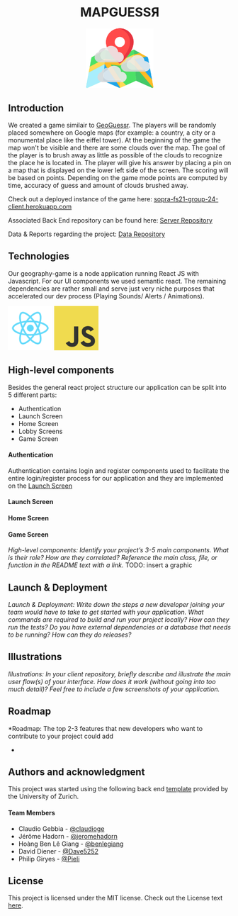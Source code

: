 <h1 align="center">MAPGUESSЯ</h1>

<p align="center">
<img width=30%" src="https://github.com/sopra-fs21-group-24/client/blob/master/public/logo.png" />
</p>

## Introduction
We created a game similair to [GeoGuessr](https://www.geoguessr.com/). The players will be randomly placed somewhere on Google maps (for example: a country, a city or a monumental place like the eiffel tower). At the beginning of the game the map won't be visible and there are some clouds over the map. The goal of the player is to brush away as little as possible of the clouds to recognize the place he is located in. The player will give his answer by placing a pin on a map that is displayed on the lower left side of the screen. The scoring will be based on points. Depending on the game mode points are computed by time, accuracy of guess and amount of clouds brushed away.


Check out a deployed instance of the game here: [sopra-fs21-group-24-client.herokuapp.com](https://sopra-fs21-group-24-client.herokuapp.com/)

Associated Back End repository can be found here: [Server Repository](https://github.com/sopra-fs21-group-24/server)

Data & Reports regarding the project: [Data Repository](https://github.com/sopra-fs21-group-24/data)

## Technologies
Our geography-game is a node application running React JS with Javascript. For our UI components we used semantic react. The remaining dependencies are rather small and serve just very niche purposes that accelerated our dev process (Playing Sounds/ Alerts / Animations).
<p float="left">
<img width="100" src="https://raw.githubusercontent.com/github/explore/80688e429a7d4ef2fca1e82350fe8e3517d3494d/topics/react/react.png" />

<img width="100" src="https://raw.githubusercontent.com/github/explore/80688e429a7d4ef2fca1e82350fe8e3517d3494d/topics/javascript/javascript.png"/>
</p>

## High-level components
Besides the general react project structure our application can be split into 5 different parts:
* Authentication
* Launch Screen
* Home Screen
* Lobby Screens
* Game Screen

#### Authentication
Authentication contains login and register components used to facilitate the entire login/register process for our application and they are implemented on the [Launch Screen]()

[]()

#### Launch Screen
#### Home Screen
#### Game Screen



_High-level components: Identify your project’s 3-5 main components. What is their role?
How are they correlated? Reference the main class, file, or function in the README text
with a link._
TODO: insert a graphic

## Launch & Deployment

_Launch & Deployment: Write down the steps a new developer joining your team would
have to take to get started with your application. What commands are required to build and run your project locally? How can they run the tests? Do you have external dependencies or a database that needs to be running? How can they do releases?_

## Illustrations

_Illustrations: In your client repository, briefly describe and illustrate the main user flow(s) of your interface. How does it work (without going into too much detail)? Feel free to include a few screenshots of your application._

## Roadmap

\*Roadmap: The top 2-3 features that new developers who want to contribute to your project could add

-

## Authors and acknowledgment
This project was started using the following back end [template](https://github.com/HASEL-UZH/sopra-fs21-template-server) provided by the University of Zurich.
#### Team Members
* Claudio Gebbia - [@claudioge](https://github.com/claudioge)
* Jérôme Hadorn - [@jeromehadorn](https://github.com/jeromehadorn)
* Hoàng Ben Lê Giang - [@benlegiang](https://github.com/benlegiang)
* David Diener - [@Dave5252](https://github.com/Dave5252)
* Philip Giryes - [@Pieli](https://github.com/Pieli)
## License
This project is licensed under the MIT license. Check out the License text [here](https://github.com/sopra-fs21-group-24/client/blob/master/LICENSE).
